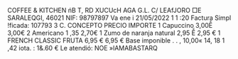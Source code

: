 COFFEE & KITCHEN ńB T, RD XUCUcH AGA G.L. C/ LEAfJORO □E SARALEQGI, 46021 NIF: 98797897 Va ene i 21/05/2022 1 1 :20 Factura Simpl !ficada: 107793 3 C. CONCEPTO PRECIO IMPORTE 1 Capuccino 3,00Ễ 3,00€ 2 Americano 1 ,35 2,70€ 1 Zumo de naranja natural 2,95 Ễ 2,95 € 1 FRENCH CLASSIC FRUTA 6,95 € 6,95 € Base imponible . . , 10,00« 14, 18 1 ,42 iota. : 1&.60 € Le atendió: NOE »lAMABASTARQ